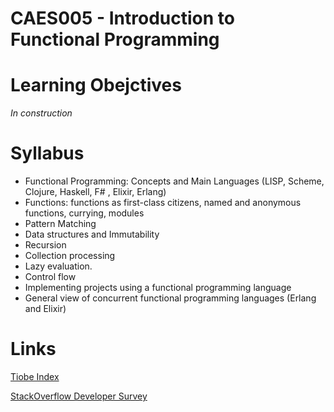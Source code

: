# CAES005 - Introduction to Functional Programming

# Learning Obejctives

*In construction*

# Syllabus

- Functional Programming: Concepts and Main Languages (LISP, Scheme, Clojure, Haskell, F# , Elixir, Erlang)
- Functions: functions as first-class citizens, named and anonymous functions, currying, modules
- Pattern Matching 
- Data structures and Immutability
- Recursion
- Collection processing 
- Lazy evaluation. 
- Control flow 
- Implementing projects using a functional programming language  
- General view of concurrent functional programming languages  (Erlang and Elixir)



# Links

[Tiobe Index](https://www.tiobe.com/tiobe-index/)

[StackOverflow Developer Survey](https://insights.stackoverflow.com/survey/2020)
